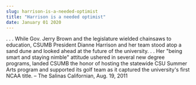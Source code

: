 ```yaml
---
slug: harrison-is-a-needed-optimist
title: "Harrison is a needed optimist"
date: January 01 2020
---
```


 
<p>
  . . . While Gov. Jerry Brown and the legislature wielded chainsaws to
  education, CSUMB President Dianne Harrison and her team stood atop a sand dune
  and looked ahead at the future of the university. . . Her "being smart and
  staying nimble" attitude ushered in several new degree programs, landed CSUMB
  the honor of hosting the statewide CSU Summer Arts program and supported its
  golf team as it captured the university's first NCAA title. – The Salinas
  Californian, Aug. 19, 2011
</p>
 
